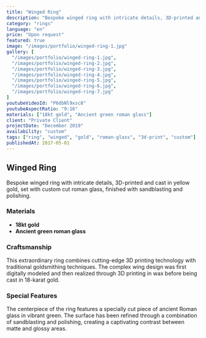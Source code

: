 ```yaml
---
title: "Winged Ring"
description: "Bespoke winged ring with intricate details, 3D-printed and cast in yellow gold, set with custom cut roman glass, finished with sandblasting and polishing"
category: "rings"
language: "en"
price: "Upon request"
featured: true
image: "/images/portfolio/winged-ring-1.jpg"
gallery: [
  "/images/portfolio/winged-ring-1.jpg",
  "/images/portfolio/winged-ring-2.jpg",
  "/images/portfolio/winged-ring-3.jpg",
  "/images/portfolio/winged-ring-4.jpg",
  "/images/portfolio/winged-ring-5.jpg",
  "/images/portfolio/winged-ring-6.jpg",
  "/images/portfolio/winged-ring-7.jpg"
]
youtubeVideoId: "P6dbNl9xsc8"
youtubeAspectRatio: "9:16"
materials: ["18kt gold", "Ancient green roman glass"]
client: "Private Client"
projectDate: "December 2019"
availability: "custom"
tags: ["ring", "winged", "gold", "roman-glass", "3d-print", "custom"]
publishedAt: 2017-05-01
---
```


## Winged Ring

Bespoke winged ring with intricate details, 3D-printed and cast in yellow gold, set with custom cut roman glass, finished with sandblasting and polishing.

### Materials

- **18kt gold**
- **Ancient green roman glass**

### Craftsmanship

This extraordinary ring combines cutting-edge 3D printing technology with traditional goldsmithing techniques. The complex wing design was first digitally modeled and then realized through 3D printing in wax before being cast in 18-karat gold.

### Special Features

The centerpiece of the ring features a specially cut piece of ancient Roman glass in vibrant green. The surface has been refined through a combination of sandblasting and polishing, creating a captivating contrast between matte and glossy areas.

